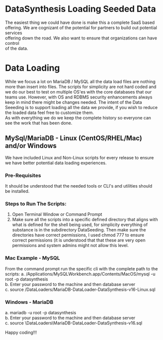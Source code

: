 # DataSynthesis Loading Seeded Data
The easiest thing we could have done is make this a complete SaaS based offering.
We are cognizant of the potential for partners to build out potential services  
offering down the road. We also want to ensure that organizations can have control  
of the data.

# Data Loading 
While we focus a lot on MariaDB / MySQL all the data load files are nothing more than insert into files.
The scripts for simplicity are not hard coded and we do our best to test on multiple OS'es with the core databases that our teams use. 
However, with OS and RDBMS security enhancements always keep in mind there might be changes needed.
The intent of the Data Seeeding is to support loading all the data we provide, if you wish to reduce the loaded data feel free to customize them.
<br/>
As with everything we do we keep the complete history so everyone can see the work that has been done.


## MySql/MariaDB - Linux (CentOS/RHEL/Mac) and/or Windows

We have included Linux and Non-Linux scripts for every release to ensure we have better potential data loading experiences.

### Pre-Requisites
It should be understood that the needed tools or CLI's and utilities should be installed.

### Steps to Run The Scripts:
1. Open Terminal Window or Command Prompt
2. Make sure all the scripts into a specific defined directory that aligns with what is defined for the
shell being used, for simplicity everything of substance is in the subdirectory DataSeeding. Then make sure the
directories have correct permissions, I used chmod 777 to ensure correct permissions (it is understood that
that these are very open permissions and system admins might not allow this level.

### Mac Example - MySQL
From the command prompt run the specific cli with the complete path to the scripts:
a. /Applications/MySQLWorkbench.app/Contents/MacOS/mysql -u root -p datasynthesis<br/>
b. Enter your password to the machine and then database server <br/>
c. source /DataLoaders/MariaDB-DataLoader-DataSynthesis-v16-Linux.sql <br/>

### Windows - MariaDB 
a. mariadb -u root -p datasynthesis <br/>
b. Enter your password to the machine and then database server <br/>
c. source \DataLoaders\MariaDB-DataLoader-DataSynthesis-v16.sql <br/>

Happy coding!!!
